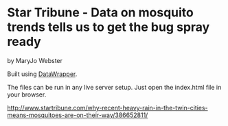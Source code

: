 Star Tribune - Data on mosquito trends tells us to get the bug spray ready
================

by MaryJo Webster

Built using [DataWrapper](https://github.com/datawrapper/datawrapper).

The files can be run in any live server setup. Just open the index.html file in your browser.

http://www.startribune.com/why-recent-heavy-rain-in-the-twin-cities-means-mosquitoes-are-on-their-way/386652811/

